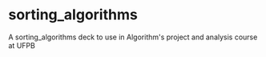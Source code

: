 # sorting_algorithms
A sorting_algorithms deck to use in Algorithm's project and analysis course at UFPB
